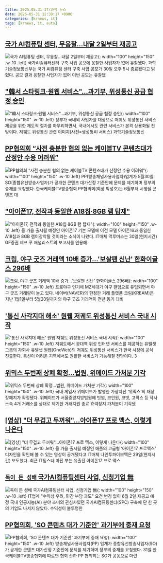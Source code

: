 ```yaml
---
title: 2025.05.31 IT/과학 뉴스
date: 2025-05-31 12:30:17 +0900
categories: [krnews, it]
tags: [krnews, it, auto]
---
```

## [국가 AI컴퓨팅 센터, 무응찰...내달 2일부터 재공고](https://n.news.naver.com/mnews/article/014/0005357255)

![국가 AI컴퓨팅 센터, 무응찰...내달 2일부터 재공고](https://mimgnews.pstatic.net/image/origin/014/2025/05/30/5357255.jpg?type=nf220_150){: width="100" height="150" .w-10 .left}
국가AI컴퓨터센터 구축 사업 공모에 응찰한 사업자가 없어 유찰됐다. 과학기술정보통신부는 국가 AI컴퓨팅 센터 구축 사업 공모가 30일 오후 5시 종료됐다고 밝혔다. 공모 결과 응찰한 사업자가 없어 이번 공모는 유찰됐

## ["韓서 스타링크·원웹 서비스"…과기부, 위성통신 공급 협정 승인](https://n.news.naver.com/mnews/article/018/0006027161)

!["韓서 스타링크·원웹 서비스"…과기부, 위성통신 공급 협정 승인](https://mimgnews.pstatic.net/image/origin/018/2025/05/30/6027161.jpg?type=nf220_150){: width="100" height="150" .w-10 .left}
정부가 국내외 사업자를 대상으로 저궤도 위성통신 서비스 제공을 위한 제도적 절차를 마무리하면서, 국내에서도 관련 서비스가 본격 상용화될 전망이다. 저궤도 위성통신 관련 이미지(사진=생성형AI 서비스) 과학기술정보통신

## [PP협의회 “사전 충분한 협의 없는 케이블TV 콘텐츠대가 산정안 수용 어려워”](https://n.news.naver.com/mnews/article/215/0001211097)

![PP협의회 “사전 충분한 협의 없는 케이블TV 콘텐츠대가 산정안 수용 어려워”](https://mimgnews.pstatic.net/image/origin/215/2025/05/30/1211097.jpg?type=nf220_150){: width="100" height="150" .w-10 .left}
PP(방송채널사용사업자)업계가 5월30일 SO(종합유선방송사업자)가 공개한 콘텐츠 대가산정 기준안에 문제를 제기하며 정부의 중재를 요청했다. 한국케이블TV방송협회 PP협의회(회장 박성호)는 6월부터 시행될 콘텐츠 대

## ["아이폰17, 전작과 동일한 A18칩·8GB 램 탑재"](https://n.news.naver.com/mnews/article/092/0002376544)

!["아이폰17, 전작과 동일한 A18칩·8GB 램 탑재"](https://mimgnews.pstatic.net/image/origin/092/2025/05/31/2376544.jpg?type=nf220_150){: width="100" height="150" .w-10 .left}
올 가을 출시될 예정인 아이폰17 기본 모델에 이전 모델 아이폰16과 동일한 A18칩과 8GB 램이장착될 것이라는 소식이 나왔다. IT매체 맥루머스는 30일(현지시간) GF증권 제프 푸 애널리스트의 보고서를 인용해

## [크림, 야구 굿즈 거래액 10배 증가…'보살팬 신난' 한화이글스 296배](https://n.news.naver.com/mnews/article/008/0005201429)

![크림, 야구 굿즈 거래액 10배 증가…'보살팬 신난' 한화이글스 296배](https://mimgnews.pstatic.net/image/origin/008/2025/05/30/5201429.jpg?type=nf220_150){: width="100" height="150" .w-10 .left}
프로야구 인기에 MZ세대가 야구 팬덤으로 유입되면서 야구 굿즈 거래량이 늘고 있다. 네이버(NAVER)의 한정판 거래 플랫폼 크림(KREAM)은 지난 1월1일부터 5월20일까지의 야구 굿즈 거래액이 전년 동기 대비

## ['통신 사각지대 해소' 원웹 저궤도 위성통신 서비스 국내 시작](https://n.news.naver.com/mnews/article/014/0005357294)

!['통신 사각지대 해소' 원웹 저궤도 위성통신 서비스 국내 시작](https://mimgnews.pstatic.net/image/origin/014/2025/05/31/5357294.jpg?type=nf220_150){: width="100" height="150" .w-10 .left}
저궤도에서 광대역 위성 인터넷 서비스를 제공하는 유텔샛 그룹의 자회사 유텔샛 원웹(OneWeb)의 저궤도 위성통신 서비스가 한국 시장에 공식 진출한다. 통신이 어려운 지역에서도 원활한 서비스가 가능해질 전망이다. 3

## [위믹스 두번째 상폐 확정…법원, 위메이드 가처분 기각](https://n.news.naver.com/mnews/article/009/0005501496)

![위믹스 두번째 상폐 확정…법원, 위메이드 가처분 기각](https://mimgnews.pstatic.net/image/origin/009/2025/05/30/5501496.jpg?type=nf220_150){: width="100" height="150" .w-10 .left}
국내 게임사 위메이드가 발행한 가상자산 ‘위믹스’의 재상장폐지가 확정됐다. 위메이드가 서울중앙지방법원에 빗썸, 코인원, 코빗, 고팍스 등 닥사 소속 4개 거래소를 상대로 제기한 거래지원 종료 효력정지 가처분이 기각됐

## [[영상] "더 무겁고 두꺼워"…아이폰17 프로 맥스, 이렇게 나온다](https://n.news.naver.com/mnews/article/092/0002376397)

![[영상] "더 무겁고 두꺼워"…아이폰17 프로 맥스, 이렇게 나온다](https://mimgnews.pstatic.net/image/origin/092/2025/05/30/2376397.jpg?type=nf220_150){: width="100" height="150" .w-10 .left}
올 가을 출시될 예정인 애플의 고급형 ‘아이폰17 프로맥스’ 디자인을 확인해 볼 수 있는 영상이 공개됐다고 IT매체 나인투파이브맥은 29일(현지시간) 보도했다. 최근 IT팁스터 마진 부는 유출된 아이폰17 프로 맥스

## [`독이 든 성배` 국가AI컴퓨팅센터 사업, 신청기업 無](https://n.news.naver.com/mnews/article/029/0002958539)

![`독이 든 성배` 국가AI컴퓨팅센터 사업, 신청기업 無](https://mimgnews.pstatic.net/image/origin/029/2025/05/30/2958539.jpg?type=nf220_150){: width="100" height="150" .w-10 .left}
IT업계 "수익성·우려, 민간 부담 과도" 요건 변경 없이 6월 2일 재공고 예정 국내 인공지능(AI) 분야 초미의 관심사였던 국가AI컴퓨팅센터(SPC) 구축에 단 한 곳의 기업도 나서지 않았다. 수익성이 불투명한

## [PP협의회, 'SO 콘텐츠 대가 기준안' 과기부에 중재 요청](https://n.news.naver.com/mnews/article/018/0006028100)

![PP협의회, 'SO 콘텐츠 대가 기준안' 과기부에 중재 요청](https://mimgnews.pstatic.net/image/origin/018/2025/05/31/6028100.jpg?type=nf220_150){: width="100" height="150" .w-10 .left}
방송채널사용사업자(PP) 업계가 종합유선방송사업자(SO)가 공개한 콘텐츠 대가산정 기준안에 문제를 제기하며 정부의 중재를 요청했다. 31일 한국케이블TV방송협회에 따르면 협회 산하 PP 협의회는 SO가 공동으로 마련

